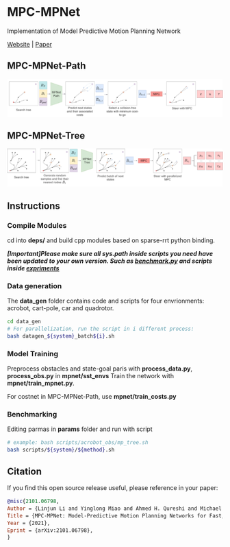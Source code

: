 # MPC-MPNet
Implementation of Model Predictive Motion Planning Network 

[Website](https://sites.google.com/view/mpc-mpnet) | [Paper](https://arxiv.org/abs/2101.06798)

## MPC-MPNet-Path
![MPC-MPNet-Path](assets/path.png)
## MPC-MPNet-Tree
![MPC-MPNet-Tree](assets/tree.png)

## Instructions
### Compile Modules
cd into **deps/** and build cpp modules based on sparse-rrt python binding.  

***[Important]Please make sure all sys.path inside scripts you need have been updated to your own version. Such as [benchmark.py](https://github.com/LeeLinJun/mpc-mpnet-py/blob/master/benchmarks/benchmark.py) and scripts inside [expriments](https://github.com/LeeLinJun/mpc-mpnet-py/tree/master/benchmarks/experiments)***

### Data generation
The **data_gen** folder contains code and scripts for four envrionments: acrobot, cart-pole, car and quadrotor.
```bash
cd data_gen
# For parallelization, run the script in i different process:
bash datagen_${system}_batch${i}.sh
```
### Model Training
Preprocess obstacles and state-goal paris with **process_data.py**, **process_obs.py** in **mpnet/sst_envs**
Train the network with **mpnet/train_mpnet.py**.

For costnet in MPC-MPNet-Path, use **mpnet/train_costs.py** 
### Benchmarking
Editing parmas in **params** folder and run with script
```bash
# example: bash scripts/acrobot_obs/mp_tree.sh
bash scripts/${system}/${method}.sh
```


## Citation
If you find this open source release useful, please reference in your paper:
```bibtex
@misc{2101.06798,
Author = {Linjun Li and Yinglong Miao and Ahmed H. Qureshi and Michael C. Yip},
Title = {MPC-MPNet: Model-Predictive Motion Planning Networks for Fast, Near-Optimal Planning under Kinodynamic Constraints},
Year = {2021},
Eprint = {arXiv:2101.06798},
}
```
